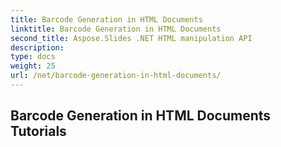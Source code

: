 ```yaml
---
title: Barcode Generation in HTML Documents
linktitle: Barcode Generation in HTML Documents
second_title: Aspose.Slides .NET HTML manipulation API
description: 
type: docs
weight: 25
url: /net/barcode-generation-in-html-documents/
---
```


## Barcode Generation in HTML Documents Tutorials